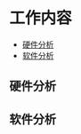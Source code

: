 # 工作内容

* [硬件分析](#user-content-硬件分析)
* [软件分析](#user-content-软件分析)

## 硬件分析

## 软件分析

[1]: #user-content-硬件分析
[2]: #user-content-软件分析
